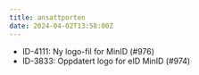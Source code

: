 ```yaml
---
title: ansattporten
date: 2024-04-02T13:58:00Z
---
```

- ID-4111: Ny logo-fil for MinID (#976)
- ID-3833: Oppdatert logo for eID MinID (#974)

